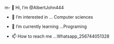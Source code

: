 m- 👋 Hi, I’m @AlbertJohn444
- 👀 I’m interested in ... Computer sciences
- 🌱 I’m currently learning ...Programing

- 📫 How to reach me ...Whatsapp_256744051328


<!---
AlbertJohn444/AlbertJohn444 is a ✨ special ✨ repository because its `README.md` (this file) appears on your GitHub profile.
You can click the Preview link to take a look at your changes.
--->
    
